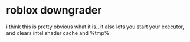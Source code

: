 # roblox downgrader
i think this is pretty obvious what it is..
it also lets you start your executor, and clears intel shader cache and %tmp%
